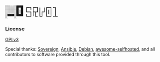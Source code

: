     ░░░░░█▀█ ┏━┓┏━┓╻ ╻┏━┓╺┓ 
    ░░░░░█░█ ┗━┓┣┳┛┃┏┛┃┃┃ ┃ 
    ░▀▀▀░▀▀▀ ┗━┛╹┗╸┗┛ ┗━┛╺┻╸

<!--
### SSH

    srv01 ssh install
    srv01 ssh regenkey

### Apache

    srv01 apache install
    srv01 apache ssl status
    srv01 apache ssl enable
    srv01 apache ssl regenkey
    srv01 apache firewall allowinet
    srv01 apache firewall allowlanonly
    srv01 apache firewall allowlocalonly
    srv01 webapp shaarli install
    srv01 webapp h5ai install

### Mumble

    srv01 mumble install
    srv01 mumble changepassword
    srv01 mumble config

### Other

    srv01 transmission install
    srv01 prosody install
    srv01 pulseaudio install
    srv01 minidlna install

    srv01 maintenance securitychecks
    srv01 maintenance update
    srv01 maintenance cleanup

    srv01 tools

### Hardware requirements

    1 GHz x86-compatible CPU
    512MB RAM
    10GB main storage
    External backup drive

### Server build tips

 * Some BIOS configuration tools allow turning the power back on after a power loss.
 * Get an [UPS](https://en.wikipedia.org/wiki/Uninterruptible_power_supply) to protect your server from power loss.
 * Prefer using newer hardware as it likely decreases your server's power consumption.
  * [PicoPSU](http://www.silentpcreview.com/article601-page1.html) power supply units.
 * Prefer using wired network connections. A wireless connection is possible if the signal quality is good enough, but will decrease performance. Always USE WPA2 wireless connections with good passphrases. -->

### License 

[GPLv3](https://www.gnu.org/licenses/gpl-3.0.html)

Special thanks: [Sovereign](https://github.com/sovereign/sovereign), [Ansible](http://www.ansible.com/), [Debian](https://www.debian.org/), [awesome-selfhosted](https://github.com/Kickball/awesome-selfhosted), and all contributors to software provided through this tool.